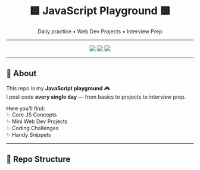 <h1 align="center">🟨 JavaScript Playground 🟨</h1>
<p align="center">
  Daily practice • Web Dev Projects • Interview Prep
</p>

---

<p align="center">
  <img src="https://img.shields.io/badge/Language-JavaScript-yellow?style=for-the-badge" />
  <img src="https://img.shields.io/github/last-commit/ShubhamSinghRawat10/JavaScript?style=for-the-badge" />
  <img src="https://img.shields.io/github/repo-size/ShubhamSinghRawat10/JavaScript?style=for-the-badge&color=blue" />
</p>

---

## 📌 About

This repo is my **JavaScript playground** 🎮  
I post code **every single day** — from basics to projects to interview prep.  

Here you’ll find:  
✨ Core JS Concepts  
✨ Mini Web Dev Projects  
✨ Coding Challenges  
✨ Handy Snippets  

---

## 📂 Repo Structure

